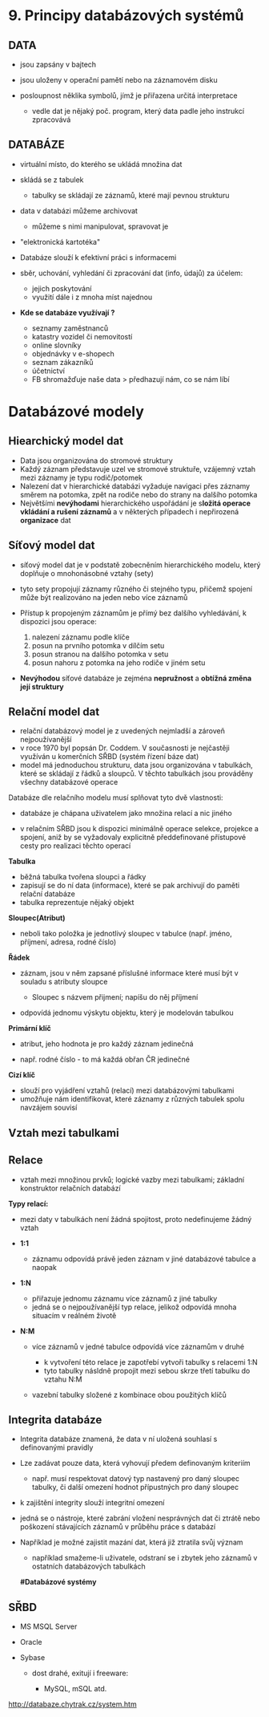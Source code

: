 # 9. Principy databázových systémů

## DATA

-   jsou zapsány v bajtech
-   jsou uloženy v operační pamětí nebo na záznamovém disku
-   posloupnost něklika symbolů, jímž je přiřazena určitá interpretace

    -   vedle dat je nějaký poč. program, který data padle jeho
        instrukcí zpracovává

## DATABÁZE

-   virtuální místo, do kterého se ukládá množina dat
-   skládá se z tabulek

    -   tabulky se skládají ze záznamů, které mají pevnou strukturu

-   data v databázi můžeme archivovat

    -    můžeme s nimi manipulovat, spravovat je

-   "elektronická kartotéka"

<!-- -->

-   Databáze slouží k efektivní práci s informacemi

<!-- -->

-   sběr, uchování, vyhledání či zpracování dat (info, údajů) za účelem:

    -   jejich poskytování
    -   využití dále i z mnoha míst najednou

- **Kde se databáze využívají ?**
    -   seznamy zaměstnanců
    -   katastry vozidel či nemovitostí
    -   online slovníky
    -   objednávky v e-shopech
    -   seznam zákazníků
    -   účetnictví
    -   FB shromažďuje naše data \> předhazují nám, co se nám líbí

# Databázové modely

## Hiearchický model dat

-   Data jsou organizována do stromové struktury
-   Každý záznam představuje uzel ve stromové struktuře, vzájemný vztah
    mezi záznamy je typu rodič/potomek
-   Nalezení dat v hierarchické databázi vyžaduje navigaci přes záznamy
    směrem na potomka, zpět na rodiče nebo do strany na dalšího potomka
-   Největšími **nevýhodami** hierarchického uspořádání je s**ložitá
    operace vkládání a rušení záznamů** a v některých případech i
    nepřirozená **organizace** dat

## Síťový model dat

-   síťový model dat je v podstatě zobecněním hierarchického modelu,
    který doplňuje o mnohonásobné vztahy (sety)
-   tyto sety propojují záznamy různého či stejného typu, přičemž
    spojení může být realizováno na jeden nebo více záznamů
-   Přístup k propojeným záznamům je přímý bez dalšího vyhledávání, k
    dispozici jsou operace:

    1.  nalezení záznamu podle klíče
    2.  posun na prvního potomka v dílčím setu
    3.  posun stranou na dalšího potomka v setu
    4.  posun nahoru z potomka na jeho rodiče v jiném
        setu

-   **Nevýhodou** síťové databáze je zejména
    **nepružnost** a **obtížná změna její struktury**

## Relační model dat

-   relační databázový model je z uvedených nejmladší a zároveň
    nejpoužívanější
-   v roce 1970 byl popsán Dr. Coddem. V současnosti je nejčastěji
    využíván u komerčních SŘBD (systém řízení báze dat)
-   model má jednoduchou strukturu, data jsou organizována v tabulkách,
    které se skládají z řádků a sloupců. V těchto tabulkách jsou
    prováděny všechny databázové operace

Databáze dle relačního modelu musí splňovat tyto dvě vlastnosti:

-   databáze je chápana uživatelem jako množina relací a nic jiného

-   v relačním SŘBD jsou k dispozici minimálně operace selekce, projekce
    a spojení, aniž by se vyžadovaly explicitně předdefinované
    přístupové cesty pro realizaci těchto operací

**Tabulka**

-   běžná tabulka tvořena sloupci a řádky
-   zapisují se do ní data (informace), které se pak archivují do paměti
    relační databáze
-   tabulka reprezentuje nějaký objekt

**Sloupec(Atribut)**

-   neboli tako položka je jednotlivý sloupec v tabulce (např. jméno, příjmení, adresa, rodné číslo)

**Řádek**

-   záznam, jsou v něm zapsané příslušné informace které musí být v
    souladu s atributy sloupce

    -   Sloupec s názvem přijmení; napíšu do něj příjmení

-   odpovídá jednomu výskytu objektu, který je modelován tabulkou

**Primární klíč**

-   atribut, jeho hodnota je pro každý záznam jedinečná

-   např. rodné číslo - to má každá obřan ČR jedinečné

**Cizí klíč**

-   slouží pro vyjádření vztahů (relací) mezi databázovými tabulkami
-   umožňuje nám identifikovat, které záznamy z různých tabulek spolu navzájem souvisí

## Vztah mezi tabulkami

## Relace

-   vztah mezi množinou prvků; logické vazby mezi tabulkami; základní
    konstruktor relačních databází

**Typy relací:**

-   mezi daty v tabulkách není žádná spojitost, proto nedefinujeme žádný
    vztah

-   **1:1**

    -   záznamu odpovídá právě jeden záznam v jiné databázové tabulce a
        naopak

-   **1:N**

    -   přiřazuje jednomu záznamu více záznamů z jiné tabulky
    -   jedná se o nejpoužívanější typ relace, jelikož odpovídá mnoha
        situacím v reálném životě

-   **N:M**

    -   více záznamů v jedné tabulce odpovídá více záznamům v druhé

        -   k vytvoření této relace je zapotřebí vytvoři tabulky s relacemi
            1:N
        -   tyto tabulky násldně propojit mezi sebou skrze třetí tabulku do
            vztahu N:M

    -   vazební tabulky složené z kombinace obou použitých klíčů

## Integrita databáze

-   Integrita databáze znamená, že data v ní uložená souhlasí s
    definovanými pravidly
-   Lze zadávat pouze data, která vyhovují předem definovaným kriteriím

    -   např. musí respektovat datový typ nastavený pro daný sloupec
        tabulky, či další omezení hodnot přípustných pro daný sloupec

-   k zajištění integrity slouží integritní omezení
-   jedná se o nástroje, které zabrání vložení nesprávných dat či ztrátě
    nebo poškození stávajících záznamů v průběhu práce s databází
-   Například je možné zajistit mazání dat, která již ztratila svůj
    význam

    -   například smažeme-li uživatele, odstraní se i zbytek jeho
        záznamů v ostatních databázových tabulkách

    **\#Databázové systémy**

## SŘBD

-   MS MSQL Server
-   Oracle
-   Sybase

    -   dost drahé, exitují i freeware:

        -   MySQL, mSQL atd.

<http://databaze.chytrak.cz/system.htm>
